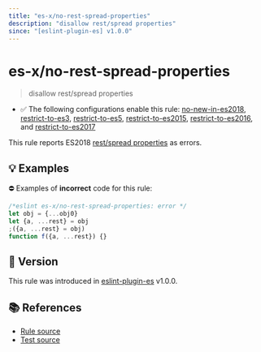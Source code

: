 ```yaml
---
title: "es-x/no-rest-spread-properties"
description: "disallow rest/spread properties"
since: "[eslint-plugin-es] v1.0.0"
---
```


# es-x/no-rest-spread-properties
> disallow rest/spread properties

- ✅ The following configurations enable this rule: [no-new-in-es2018], [restrict-to-es3], [restrict-to-es5], [restrict-to-es2015], [restrict-to-es2016], and [restrict-to-es2017]

This rule reports ES2018 [rest/spread properties](https://github.com/tc39/proposal-object-rest-spread#readme) as errors.

## 💡 Examples

⛔ Examples of **incorrect** code for this rule:

<eslint-playground type="bad">

```js
/*eslint es-x/no-rest-spread-properties: error */
let obj = {...obj0}
let {a, ...rest} = obj
;({a, ...rest} = obj)
function f({a, ...rest}) {}
```

</eslint-playground>

## 🚀 Version

This rule was introduced in [eslint-plugin-es] v1.0.0.

[eslint-plugin-es]: https://github.com/mysticatea/eslint-plugin-es

## 📚 References

- [Rule source](https://github.com/eslint-community/eslint-plugin-es-x/blob/master/lib/rules/no-rest-spread-properties.js)
- [Test source](https://github.com/eslint-community/eslint-plugin-es-x/blob/master/tests/lib/rules/no-rest-spread-properties.js)

[no-new-in-es2018]: ../configs/index.md#no-new-in-es2018
[restrict-to-es3]: ../configs/index.md#restrict-to-es3
[restrict-to-es5]: ../configs/index.md#restrict-to-es5
[restrict-to-es2015]: ../configs/index.md#restrict-to-es2015
[restrict-to-es2016]: ../configs/index.md#restrict-to-es2016
[restrict-to-es2017]: ../configs/index.md#restrict-to-es2017

